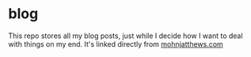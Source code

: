 # blog
This repo stores all my blog posts, just while I decide how I want to deal with things on my end. It's linked directly from [mohnjatthews.com](//mohnjatthews.com)
